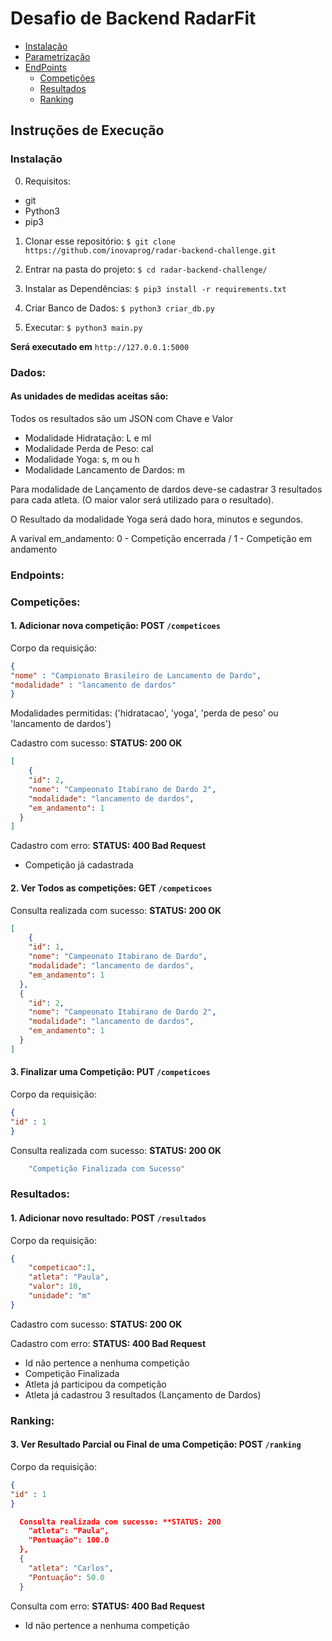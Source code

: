 # Desafio de Backend RadarFit

- [Instalação](#instalação)
- [Parametrização](#dados)
- [EndPoints](#endpoints)
  - [Competições](#competições)  
  - [Resultados](#resultados)
  - [Ranking](#ranking)
    


## Instruções de Execução

### Instalação

0. Requisitos:
  - git
  - Python3
  - pip3

1. Clonar esse repositório:
`$ git clone https://github.com/inovaprog/radar-backend-challenge.git`

2. Entrar na pasta do projeto:
`$ cd radar-backend-challenge/`

3. Instalar as Dependências:
`$ pip3 install -r requirements.txt`

4. Criar Banco de Dados:
`$ python3 criar_db.py`

4. Executar:
`$ python3 main.py`

**Será executado em** `http://127.0.0.1:5000`

### Dados:
#### As unidades de medidas aceitas são:
Todos os resultados são um JSON com Chave e Valor

- Modalidade Hidratação: L e ml
- Modalidade Perda de Peso: cal
- Modalidade Yoga: s, m ou h
- Modalidade Lancamento de Dardos: m

Para modalidade de Lançamento de dardos deve-se cadastrar 3 resultados para cada atleta. (O maior valor será utilizado para o resultado).

O Resultado da modalidade Yoga será dado hora, minutos e segundos.

A varival em_andamento: 0 - Competição encerrada / 1 - Competição em andamento


### Endpoints:
### Competições:
#### 1. Adicionar nova competição:  **POST** `/competicoes` 
Corpo da requisição:
```json
{
"nome" : "Campionato Brasileiro de Lancamento de Dardo",
"modalidade" : "lancamento de dardos"
}
```
Modalidades permitidas: ('hidratacao', 'yoga', 'perda de peso' ou 'lancamento de dardos')

Cadastro com sucesso: **STATUS: 200 OK**
```json
[
    {
    "id": 2,
    "nome": "Campeonato Itabirano de Dardo 2",
    "modalidade": "lancamento de dardos",
    "em_andamento": 1
  }
]
```
Cadastro com erro: **STATUS: 400 Bad Request**
- Competição já cadastrada

#### 2. Ver Todos as competições:  **GET** `/competicoes` 


Consulta realizada com sucesso: **STATUS: 200 OK**
```json
[
    {
    "id": 1,
    "nome": "Campeonato Itabirano de Dardo",
    "modalidade": "lancamento de dardos",
    "em_andamento": 1
  },
  {
    "id": 2,
    "nome": "Campeonato Itabirano de Dardo 2",
    "modalidade": "lancamento de dardos",
    "em_andamento": 1
  }
]
```
#### 3. Finalizar uma Competição:  **PUT** `/competicoes` 
Corpo da requisição:
```json
{
"id" : 1
}
```
Consulta realizada com sucesso: **STATUS: 200 OK**
```javascript
    "Competição Finalizada com Sucesso"
 ```


### Resultados:
#### 1. Adicionar novo resultado:  **POST** `/resultados` 
Corpo da requisição:
```json
{
	"competicao":1,
	"atleta": "Paula",
	"valor": 10,
	"unidade": "m"
}
```

Cadastro com sucesso: **STATUS: 200 OK**

Cadastro com erro: **STATUS: 400 Bad Request**
- Id não pertence a nenhuma competição
- Competição Finalizada
- Atleta já participou da competição
- Atleta já cadastrou 3 resultados (Lançamento de Dardos)

### Ranking:
#### 3. Ver Resultado Parcial ou Final de uma Competição:  **POST** `/ranking` 
Corpo da requisição:
```json
{
"id" : 1
}
```
```json
  Consulta realizada com sucesso: **STATUS: 200
    "atleta": "Paula",
    "Pontuação": 100.0
  },
  {
    "atleta": "Carlos",
    "Pontuação": 50.0
  }
 ```
 Consulta com erro: **STATUS: 400 Bad Request**
- Id não pertence a nenhuma competição

